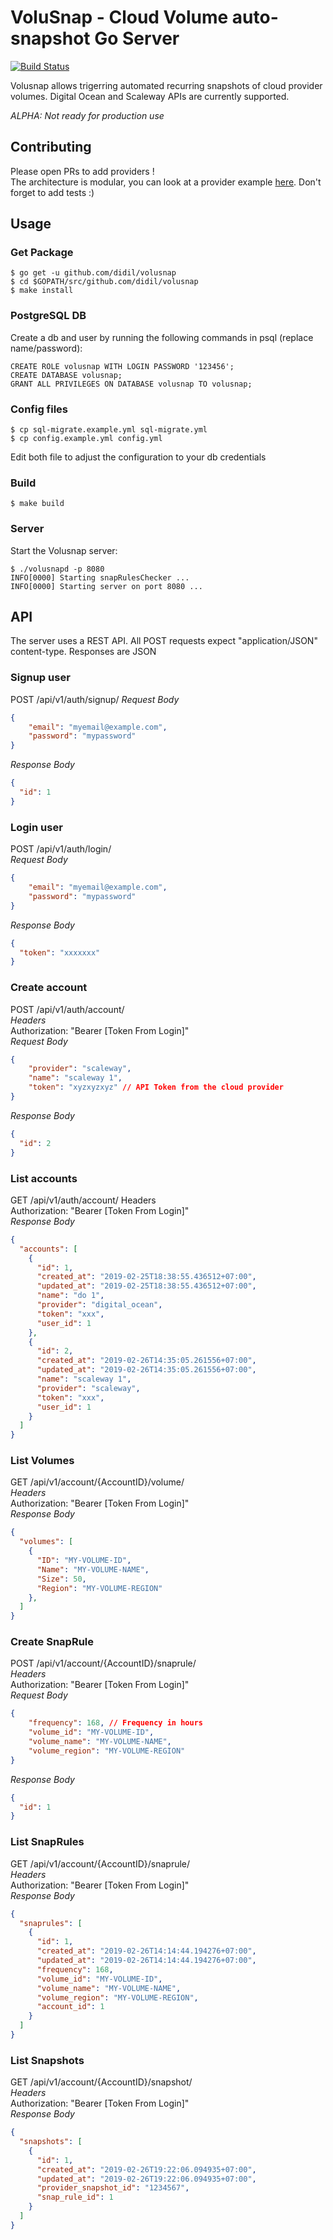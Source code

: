 # VoluSnap - Cloud Volume auto-snapshot Go Server

[![Build Status](https://travis-ci.org/didil/volusnap.svg?branch=master)](https://travis-ci.org/didil/volusnap)

Volusnap allows trigerring automated recurring snapshots of cloud provider volumes. Digital Ocean and Scaleway APIs are currently supported.  

*ALPHA: Not ready for production use*

## Contributing 
Please open PRs to add providers !  
The architecture is modular, you can look at a provider example [here](pkg/api/digitalocean.go). Don't forget to add tests :)


## Usage

### Get Package
```
$ go get -u github.com/didil/volusnap
$ cd $GOPATH/src/github.com/didil/volusnap
$ make install
```

### PostgreSQL DB
Create a db and user by running the following commands in psql (replace name/password):
```
CREATE ROLE volusnap WITH LOGIN PASSWORD '123456';
CREATE DATABASE volusnap;
GRANT ALL PRIVILEGES ON DATABASE volusnap TO volusnap;
```

### Config files
```
$ cp sql-migrate.example.yml sql-migrate.yml
$ cp config.example.yml config.yml
```
Edit both file to adjust the configuration to your db credentials

### Build
```
$ make build
```

### Server
Start the Volusnap server:
```
$ ./volusnapd -p 8080
INFO[0000] Starting snapRulesChecker ...                
INFO[0000] Starting server on port 8080 ...    
```

## API
The server uses a REST API. All POST requests expect "application/JSON" content-type. Responses are JSON

### Signup user
POST /api/v1/auth/signup/
*Request Body*
```json
{
    "email": "myemail@example.com",
    "password": "mypassword"
}
```
*Response Body*
```json
{
  "id": 1
}
```

### Login user  
POST /api/v1/auth/login/  
*Request Body*
```json
{
    "email": "myemail@example.com",
    "password": "mypassword"
}
```
*Response Body*
```json
{
  "token": "xxxxxxx"
}
```

### Create account
POST /api/v1/auth/account/  
*Headers*  
Authorization: "Bearer [Token From Login]"  
*Request Body*
```json
{
	"provider": "scaleway",
	"name": "scaleway 1", 
	"token": "xyzxyzxyz" // API Token from the cloud provider
}
```
*Response Body*
```json
{
  "id": 2
}
``` 

### List accounts 
GET /api/v1/auth/account/ 
Headers  
Authorization: "Bearer [Token From Login]"  
*Response Body*
```json
{
  "accounts": [
    {
      "id": 1,
      "created_at": "2019-02-25T18:38:55.436512+07:00",
      "updated_at": "2019-02-25T18:38:55.436512+07:00",
      "name": "do 1",
      "provider": "digital_ocean",
      "token": "xxx",
      "user_id": 1
    },
    {
      "id": 2,
      "created_at": "2019-02-26T14:35:05.261556+07:00",
      "updated_at": "2019-02-26T14:35:05.261556+07:00",
      "name": "scaleway 1",
      "provider": "scaleway",
      "token": "xxx",
      "user_id": 1
    }
  ]
}
``` 

### List Volumes
GET /api/v1/account/{AccountID}/volume/  
*Headers*  
Authorization: "Bearer [Token From Login]"  
*Response Body*
```json
{
  "volumes": [
    {
      "ID": "MY-VOLUME-ID",
      "Name": "MY-VOLUME-NAME",
      "Size": 50,
      "Region": "MY-VOLUME-REGION"
    },  
  ]
}
```

### Create SnapRule
POST /api/v1/account/{AccountID}/snaprule/  
*Headers*  
Authorization: "Bearer [Token From Login]"  
*Request Body*
```json
{
	"frequency": 168, // Frequency in hours
	"volume_id": "MY-VOLUME-ID",
	"volume_name": "MY-VOLUME-NAME",
	"volume_region": "MY-VOLUME-REGION"
}
```
*Response Body*
```json
{
  "id": 1
}
```

### List SnapRules
GET /api/v1/account/{AccountID}/snaprule/  
*Headers*  
Authorization: "Bearer [Token From Login]"  
*Response Body*
```json
{
  "snaprules": [
    {
      "id": 1,
      "created_at": "2019-02-26T14:14:44.194276+07:00",
      "updated_at": "2019-02-26T14:14:44.194276+07:00",
      "frequency": 168,
      "volume_id": "MY-VOLUME-ID",
      "volume_name": "MY-VOLUME-NAME",
      "volume_region": "MY-VOLUME-REGION",
      "account_id": 1
    }
  ]
}
```


### List Snapshots
GET /api/v1/account/{AccountID}/snapshot/  
*Headers*  
Authorization: "Bearer [Token From Login]"  
*Response Body*
```json
{
  "snapshots": [
    {
      "id": 1,
      "created_at": "2019-02-26T19:22:06.094935+07:00",
      "updated_at": "2019-02-26T19:22:06.094935+07:00",
      "provider_snapshot_id": "1234567",
      "snap_rule_id": 1
    }
  ]
}
```